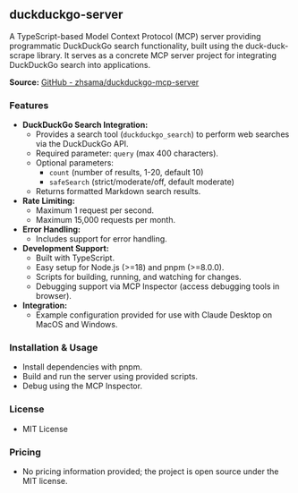 ## duckduckgo-server

A TypeScript-based Model Context Protocol (MCP) server providing programmatic DuckDuckGo search functionality, built using the duck-duck-scrape library. It serves as a concrete MCP server project for integrating DuckDuckGo search into applications.

**Source:** [GitHub - zhsama/duckduckgo-mcp-server](https://github.com/zhsama/duckduckgo-mcp-server)

### Features
- **DuckDuckGo Search Integration:**
  - Provides a search tool (`duckduckgo_search`) to perform web searches via the DuckDuckGo API.
  - Required parameter: `query` (max 400 characters).
  - Optional parameters:
    - `count` (number of results, 1-20, default 10)
    - `safeSearch` (strict/moderate/off, default moderate)
  - Returns formatted Markdown search results.
- **Rate Limiting:**
  - Maximum 1 request per second.
  - Maximum 15,000 requests per month.
- **Error Handling:**
  - Includes support for error handling.
- **Development Support:**
  - Built with TypeScript.
  - Easy setup for Node.js (>=18) and pnpm (>=8.0.0).
  - Scripts for building, running, and watching for changes.
  - Debugging support via MCP Inspector (access debugging tools in browser).
- **Integration:**
  - Example configuration provided for use with Claude Desktop on MacOS and Windows.

### Installation & Usage
- Install dependencies with pnpm.
- Build and run the server using provided scripts.
- Debug using the MCP Inspector.

### License
- MIT License

### Pricing
- No pricing information provided; the project is open source under the MIT license.